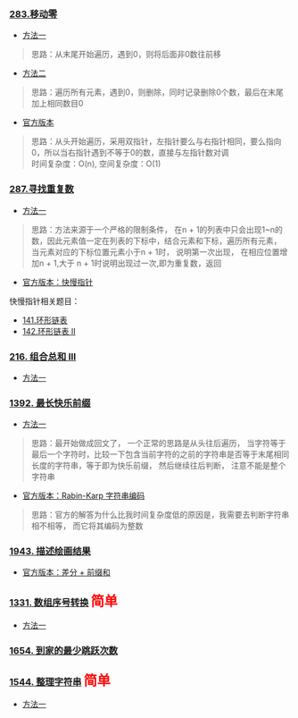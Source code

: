 ### [283.移动零](https://leetcode-cn.com/problems/move-zeroes/)
* [方法一](https://github.com/kavin525zhang/leetcode/blob/main/source_code/283.%E7%A7%BB%E5%8A%A8%E9%9B%B6/mine_v1.py)
> 思路：从末尾开始遍历，遇到0，则将后面非0数往前移
* [方法二](https://github.com/kavin525zhang/leetcode/blob/main/source_code/283.%E7%A7%BB%E5%8A%A8%E9%9B%B6/mine_v2.py)
> 思路：遍历所有元素，遇到0，则删除，同时记录删除0个数，最后在末尾加上相同数目0
* [官方版本](https://github.com/kavin525zhang/leetcode/blob/main/source_code/283.%E7%A7%BB%E5%8A%A8%E9%9B%B6/sota.py)
> 思路：从头开始遍历，采用双指针，左指针要么与右指针相同，要么指向0，所以当右指针遇到不等于0的数，直接与左指针数对调      
> 时间复杂度：O(n), 空间复杂度：O(1)

### [287.寻找重复数](https://leetcode-cn.com/problems/find-the-duplicate-number/)
* [方法一](https://github.com/kavin525zhang/leetcode/tree/main/source_code/287.寻找重复数/mine_v1.py)
> 思路：方法来源于一个严格的限制条件， 在n + 1的列表中只会出现1~n的数，因此元素值一定在列表的下标中，结合元素和下标，遍历所有元素， 当元素对应的下标位置元素小于n + 1时， 说明第一次出现， 在相应位置增加n + 1,大于 n + 1时说明出现过一次,即为重复数，返回
* [官方版本：快慢指针](https://github.com/kavin525zhang/leetcode/tree/main/source_code/287.寻找重复数/sota_v1.py)

快慢指针相关题目：

* [141.环形链表](https://leetcode-cn.com/problems/linked-list-cycle/)
* [142.环形链表 II](https://leetcode-cn.com/problems/linked-list-cycle-ii/)

### [216. 组合总和 III](https://leetcode-cn.com/problems/combination-sum-iii/)
* [方法一](https://github.com/kavin525zhang/leetcode/blob/main/source_code/216.%20%E7%BB%84%E5%90%88%E6%80%BB%E5%92%8C%20III/mine_v1.py)

### [1392. 最长快乐前缀](https://leetcode-cn.com/problems/longest-happy-prefix/)
* [方法一](https://github.com/kavin525zhang/leetcode/blob/main/source_code/1392.%20%E6%9C%80%E9%95%BF%E5%BF%AB%E4%B9%90%E5%89%8D%E7%BC%80/mine_v1.py)
> 思路：最开始做成回文了， 一个正常的思路是从头往后遍历， 当字符等于最后一个字符时，比较一下包含当前字符的之前的字符串是否等于末尾相同长度的字符串，等于即为快乐前缀， 然后继续往后判断， 注意不能是整个字符串
* [官方版本：Rabin-Karp 字符串编码](https://leetcode-cn.com/problems/longest-happy-prefix/solution/zui-chang-kuai-le-qian-zhui-by-leetcode-solution/)
> 思路：官方的解答为什么比我时间复杂度低的原因是，我需要去判断字符串相不相等， 而它将其编码为整数

### [1943. 描述绘画结果](https://leetcode-cn.com/problems/describe-the-painting/)
* [官方版本：差分 + 前缀和](https://leetcode-cn.com/problems/describe-the-painting/solution/miao-shu-hui-hua-jie-guo-by-leetcode-sol-tnvy/)

### [1331. 数组序号转换](https://leetcode-cn.com/problems/rank-transform-of-an-array/) <font color=red size=5>简单</font>
* [方法一](https://github.com/kavin525zhang/leetcode/blob/main/source_code/1331.%20%E6%95%B0%E7%BB%84%E5%BA%8F%E5%8F%B7%E8%BD%AC%E6%8D%A2/mine_v1.py)

### [1654. 到家的最少跳跃次数](https://leetcode-cn.com/problems/minimum-jumps-to-reach-home/)

### [1544. 整理字符串](https://leetcode-cn.com/problems/make-the-string-great/)  <font color=red size=5>简单</font>
* [方法一](https://github.com/kavin525zhang/leetcode/blob/main/source_code/1544.%20%E6%95%B4%E7%90%86%E5%AD%97%E7%AC%A6%E4%B8%B2/mine_v1.py)


